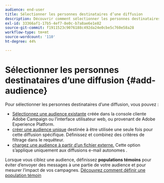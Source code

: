 ```yaml
---
audience: end-user
title: Sélectionner les personnes destinataires d’une diffusion
description: Découvrir comment sélectionner les personnes destinataires de vos diffusions
exl-id: 33366af1-17b5-4ef7-8e0c-b7a8ae6e1e82
source-git-commit: f1911523c9076188c492da24e0cbe5c760e58a28
workflow-type: tm+mt
source-wordcount: '110'
ht-degree: 44%

---
```


# Sélectionner les personnes destinataires d’une diffusion {#add-audience}

Pour sélectionner les personnes destinataires d’une diffusion, vous pouvez :

* [Sélectionnez une audience existante](add-audience.md) créée dans la console cliente Adobe Campaign ou l’interface utilisateur web, ou provenant de Adobe Experience Platform.
* [créer une audience unique](one-time-audience.md) destinée à être utilisée une seule fois pour cette diffusion spécifique. Définissez et combinez des critères de filtrage dans le requêteur.
* [chargez une audience à partir d’un fichier externe.](file-audience.md) Cette option s’applique uniquement aux diffusions e-mail autonomes .

Lorsque vous ciblez une audience, définissez **populations témoins** pour éviter d’envoyer des messages à une partie de votre audience et pour mesurer l’impact de vos campagnes. [Découvrez comment définir une population témoin](control-group.md)